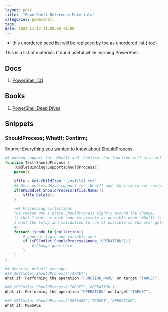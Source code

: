 ```yaml
---
layout: post
title:  "PowerShell Reference Materials"
categories: powershell
tags:
date: 2023-11-13 11:00:00 +1:00
---
```


<!-- # Table of contents -->
* this unordered seed list will be replaced by toc as unordered list
{:toc}

This is a list of materials I found useful while learning PowerShell.

## Docs
1. [PowerShell 101](https://learn.microsoft.com/en-us/powershell/scripting/learn/ps101/00-introduction?view=powershell-7.3)

## Books
1. [PowerShell Deep Dives](https://www.manning.com/books/powershell-deep-dives)

## Snippets

### ShouldProcess; WhatIf; Confirm;
Source: [Everything you wanted to know about ShouldProcess](https://learn.microsoft.com/en-us/powershell/scripting/learn/deep-dives/everything-about-shouldprocess)
```powershell
## Adding support for -WhatIf and -Confirm. Our function will also set those params for all cmdlets it's calling if they support it.
function Test-ShouldProcess {
    [CmdletBinding(SupportsShouldProcess)]
    param()

    $file = Get-ChildItem './myfile1.txt'
    ## Here we're adding support for -WhatIf and -Confirm to our custom code
    if($PSCmdlet.ShouldProcess($file.Name)){
        $file.Delete()
    }

    <## Processing collections
    The reason why I place ShouldProcess tightly around the change,
    is that I want as much code to execute as possible when -WhatIf is specified.
    I want the setup and validation to run if possible so the user gets to see those errors.
    #>
    foreach ($node in $collection){
        # general logic and variable work
        if ($PSCmdlet.ShouldProcess($node,'OPERATION')){
            # Change goes here
        }
    }
}

## Override default messages
### $PSCmdlet.ShouldProcess('TARGET')
What if: Performing the operation "FUNCTION_NAME" on target "TARGET".

### $PSCmdlet.ShouldProcess('TARGET','OPERATION')
What if: Performing the operation "OPERATION" on target "TARGET".

### $PSCmdlet.ShouldProcess('MESSAGE','TARGET','OPERATION')
What if: MESSAGE


```
